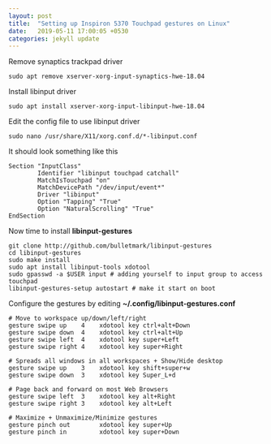 ```yaml
---
layout: post
title:  "Setting up Inspiron 5370 Touchpad gestures on Linux"
date:   2019-05-11 17:00:05 +0530
categories: jekyll update
---
```


Remove synaptics trackpad driver

`sudo apt remove xserver-xorg-input-synaptics-hwe-18.04`

Install libinput driver

`sudo apt install xserver-xorg-input-libinput-hwe-18.04`

Edit the config file to use libinput driver

`sudo nano /usr/share/X11/xorg.conf.d/*-libinput.conf`

It should look something like this

```
Section "InputClass"
        Identifier "libinput touchpad catchall"
        MatchIsTouchpad "on"
        MatchDevicePath "/dev/input/event*"
        Driver "libinput"
        Option "Tapping" "True"
        Option "NaturalScrolling" "True"
EndSection
```

Now time to install **libinput-gestures**

```
git clone http://github.com/bulletmark/libinput-gestures
cd libinput-gestures
sudo make install
sudo apt install libinput-tools xdotool
sudo gpasswd -a $USER input # adding yourself to input group to access touchpad
libinput-gestures-setup autostart # make it start on boot
```

Configure the gestures by editing **~/.config/libinput-gestures.conf**

```
# Move to workspace up/down/left/right
gesture swipe up    4    xdotool key ctrl+alt+Down     
gesture swipe down  4    xdotool key ctrl+alt+Up  
gesture swipe left  4    xdotool key super+Left
gesture swipe right 4    xdotool key super+Right   

# Spreads all windows in all workspaces + Show/Hide desktop
gesture swipe up    3    xdotool key shift+super+w
gesture swipe down  3    xdotool key Super_L+d

# Page back and forward on most Web Browsers
gesture swipe left  3    xdotool key alt+Right
gesture swipe right 3    xdotool key alt+Left 

# Maximize + Unmaximize/Minimize gestures
gesture pinch out        xdotool key super+Up
gesture pinch in         xdotool key super+Down
```




